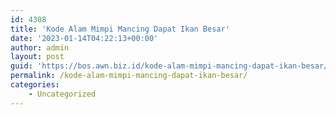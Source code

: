 ```yaml
---
id: 4308
title: 'Kode Alam Mimpi Mancing Dapat Ikan Besar'
date: '2023-01-14T04:22:13+00:00'
author: admin
layout: post
guid: 'https://bos.awn.biz.id/kode-alam-mimpi-mancing-dapat-ikan-besar/'
permalink: /kode-alam-mimpi-mancing-dapat-ikan-besar/
categories:
    - Uncategorized
---
```


